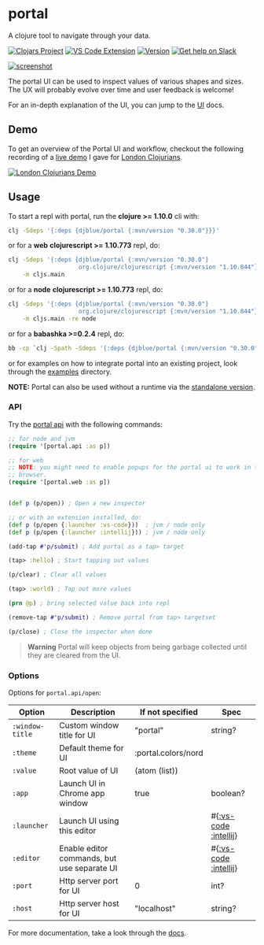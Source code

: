 # portal

A clojure tool to navigate through your data.

[![Clojars Project][clojars-badge]][clojars]
[![VS Code Extension][vscode-badge]][vscode]
[![Version][intellij-badge]][intellij]
[![Get help on Slack][clojurians-badge]][clojurians]

[![screenshot][standalone-screenshot]][standalone]

The portal UI can be used to inspect values of various shapes and sizes. The UX
will probably evolve over time and user feedback is welcome!

For an in-depth explanation of the UI, you can jump to the [UI][ui-concepts]
docs.

## Demo

To get an overview of the Portal UI and workflow, checkout the following
recording of a [live demo][live-demo] I gave for [London
Clojurians][london-clojurians].

<a href="https://www.youtube.com/watch?v=Tj-iyDo3bq0">
<img src="https://img.youtube.com/vi/Tj-iyDo3bq0/hqdefault.jpg" alt="London Clojurians Demo" />
</a>

## Usage

To start a repl with portal, run the **clojure >= 1.10.0** cli with:

```bash
clj -Sdeps '{:deps {djblue/portal {:mvn/version "0.30.0"}}}'
```

or for a **web** **clojurescript >= 1.10.773** repl, do:

```bash
clj -Sdeps '{:deps {djblue/portal {:mvn/version "0.30.0"}
                    org.clojure/clojurescript {:mvn/version "1.10.844"}}}' \
    -m cljs.main
```

or for a **node** **clojurescript >= 1.10.773** repl, do:

```bash
clj -Sdeps '{:deps {djblue/portal {:mvn/version "0.30.0"}
                    org.clojure/clojurescript {:mvn/version "1.10.844"}}}' \
    -m cljs.main -re node
```

or for a **babashka >=0.2.4** repl, do:

```bash
bb -cp `clj -Spath -Sdeps '{:deps {djblue/portal {:mvn/version "0.30.0"}}}'`
```

or for examples on how to integrate portal into an existing project, look
through the [examples](./examples) directory.

**NOTE:** Portal can also be used without a runtime via the [standalone
version](./doc/guides/standalone.md).

### API

Try the [portal api](./src/portal/api.cljc) with the following commands:

```clojure
;; for node and jvm
(require '[portal.api :as p])

;; for web
;; NOTE: you might need to enable popups for the portal ui to work in the
;; browser.
(require '[portal.web :as p])


(def p (p/open)) ; Open a new inspector

;; or with an extension installed, do:
(def p (p/open {:launcher :vs-code}))  ; jvm / node only
(def p (p/open {:launcher :intellij})) ; jvm / node only

(add-tap #'p/submit) ; Add portal as a tap> target

(tap> :hello) ; Start tapping out values

(p/clear) ; Clear all values

(tap> :world) ; Tap out more values

(prn @p) ; bring selected value back into repl

(remove-tap #'p/submit) ; Remove portal from tap> targetset

(p/close) ; Close the inspector when done
```

> **Warning**
> Portal will keep objects from being garbage collected until they are cleared
> from the UI.

### Options

Options for `portal.api/open`:

| Option          | Description                                 | If not specified    | Spec                                                   |
|-----------------|---------------------------------------------|---------------------|--------------------------------------------------------|
| `:window-title` | Custom window title for UI                  | "portal"            | string?                                                |
| `:theme`        | Default theme for UI                        | :portal.colors/nord |                                                        |
| `:value`        | Root value of UI                            | (atom (list))       |                                                        |
| `:app`          | Launch UI in Chrome app window              | true                | boolean?                                               |
| `:launcher`     | Launch UI using this editor                 |                     | #{[:vs-code][vs-code-docs] [:intellij][intellij-docs]} |
| `:editor`       | Enable editor commands, but use separate UI |                     | #{[:vs-code][vs-code-docs] [:intellij][intellij-docs]} |
| `:port`         | Http server port for UI                     | 0                   | int?                                                   |
| `:host`         | Http server host for UI                     | "localhost"         | string?                                                |

For more documentation, take a look through the [docs][docs].

[clojars]: https://clojars.org/djblue/portal
[clojars-badge]: https://img.shields.io/clojars/v/djblue/portal?color=380036&style=flat-square
[vscode]: https://marketplace.visualstudio.com/items?itemName=djblue.portal
[vscode-badge]: https://vsmarketplacebadge.apphb.com/version-short/djblue.portal.svg?color=007ACC&label=vs-code&logo=vs&style=flat-square
[intellij]: https://plugins.jetbrains.com/plugin/18467-portal
[intellij-badge]: https://img.shields.io/jetbrains/plugin/v/18467?style=flat-square&label=intellij

[clojurians]: https://clojurians.slack.com/channels/portal
[clojurians-badge]: https://img.shields.io/badge/slack-clojurians%20%23portal-4A154B?color=63B132&style=flat-square

[standalone]: https://djblue.github.io/portal/
[standalone-screenshot]: https://user-images.githubusercontent.com/1986211/129153169-4018d586-d747-48f9-8193-d267ea5e288a.png

[live-demo]: https://www.youtube.com/watch?v=Tj-iyDo3bq0
[london-clojurians]: https://www.youtube.com/channel/UC-pYfofTyvVDMwM4ttfFGqw
[docs]: https://cljdoc.org/d/djblue/portal/0.30.0/doc/ui-concepts
[ui-concepts]: https://cljdoc.org/d/djblue/portal/0.30.0/doc/ui-concepts

[vs-code-docs]: https://cljdoc.org/d/djblue/portal/0.30.0/doc/editors/vs-code
[intellij-docs]: https://cljdoc.org/d/djblue/portal/0.30.0/doc/editors/intellij
